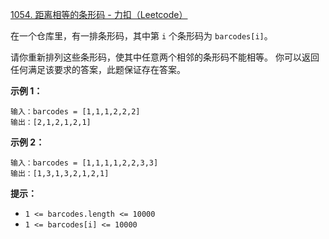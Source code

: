 [1054. 距离相等的条形码 - 力扣（Leetcode）](https://leetcode.cn/problems/distant-barcodes/description/)

在一个仓库里，有一排条形码，其中第 `i` 个条形码为 `barcodes[i]`。

请你重新排列这些条形码，使其中任意两个相邻的条形码不能相等。 你可以返回任何满足该要求的答案，此题保证存在答案。

 

**示例 1：**

```
输入：barcodes = [1,1,1,2,2,2]
输出：[2,1,2,1,2,1]
```

**示例 2：**

```
输入：barcodes = [1,1,1,1,2,2,3,3]
输出：[1,3,1,3,2,1,2,1]
```

 

**提示：**

- `1 <= barcodes.length <= 10000`
- `1 <= barcodes[i] <= 10000`